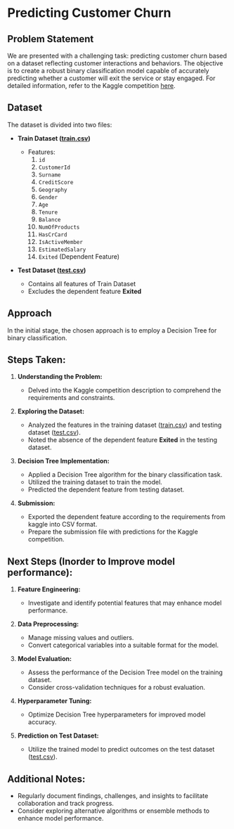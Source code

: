 # Predicting Customer Churn

## Problem Statement

We are presented with a challenging task: predicting customer churn based on a dataset reflecting customer interactions and behaviors. The objective is to create a robust binary classification model capable of accurately predicting whether a customer will exit the service or stay engaged. For detailed information, refer to the Kaggle competition [here](https://www.kaggle.com/competitions/playground-series-s4e1).

## Dataset

The dataset is divided into two files:

- **Train Dataset ([train.csv](https://www.kaggle.com/competitions/playground-series-s4e1/data?select=train.csv))**
  - Features:
    1. `id`
    2. `CustomerId`
    3. `Surname`
    4. `CreditScore`
    5. `Geography`
    6. `Gender`
    7. `Age`
    8. `Tenure`
    9. `Balance`
    10. `NumOfProducts`
    11. `HasCrCard`
    12. `IsActiveMember`
    13. `EstimatedSalary`
    14. `Exited` (Dependent Feature)

- **Test Dataset ([test.csv](https://www.kaggle.com/competitions/playground-series-s4e1/data?select=test.csv))**
  - Contains all features of Train Dataset
  - Excludes the dependent feature **Exited**

## Approach

In the initial stage, the chosen approach is to employ a Decision Tree for binary classification.

## Steps Taken:

1. **Understanding the Problem:**
   - Delved into the Kaggle competition description to comprehend the requirements and constraints.

2. **Exploring the Dataset:**
   - Analyzed the features in the training dataset ([train.csv](https://www.kaggle.com/competitions/playground-series-s4e1/data?select=train.csv)) and testing dataset ([test.csv](https://www.kaggle.com/competitions/playground-series-s4e1/data?select=test.csv)).
   - Noted the absence of the dependent feature **Exited** in the testing dataset.

3. **Decision Tree Implementation:**
   - Applied a Decision Tree algorithm for the binary classification task.
   - Utilized the training dataset to train the model.
   - Predicted the dependent feature from testing dataset.

4. **Submission:**
   - Exported the dependent feature according to the requirements from kaggle into CSV format.
   - Prepare the submission file with predictions for the Kaggle competition.

## Next Steps (Inorder to Improve model performance):

1. **Feature Engineering:**
   - Investigate and identify potential features that may enhance model performance.

2. **Data Preprocessing:**
   - Manage missing values and outliers.
   - Convert categorical variables into a suitable format for the model.

3. **Model Evaluation:**
   - Assess the performance of the Decision Tree model on the training dataset.
   - Consider cross-validation techniques for a robust evaluation.

4. **Hyperparameter Tuning:**
   - Optimize Decision Tree hyperparameters for improved model accuracy.

5. **Prediction on Test Dataset:**
   - Utilize the trained model to predict outcomes on the test dataset ([test.csv](https://www.kaggle.com/competitions/playground-series-s4e1/data?select=test.csv)).

## Additional Notes:

- Regularly document findings, challenges, and insights to facilitate collaboration and track progress.
- Consider exploring alternative algorithms or ensemble methods to enhance model performance.
